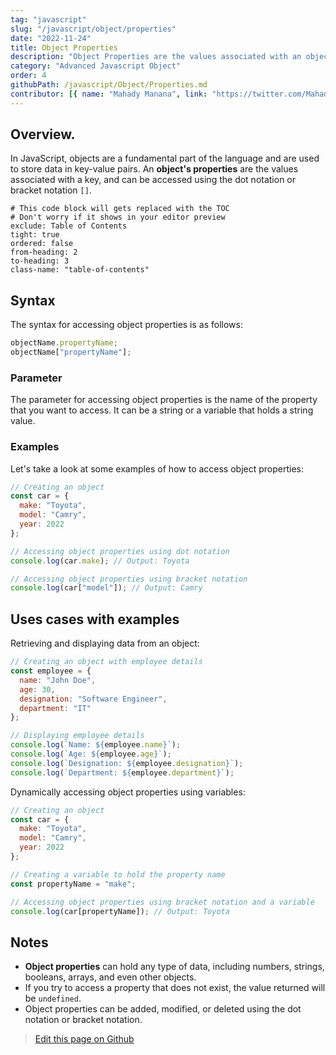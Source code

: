 ```yaml
---
tag: "javascript"
slug: "/javascript/object/properties"
date: "2022-11-24"
title: Object Properties
description: "Object Properties are the values associated with an object, and can be accessed using the dot notation or bracket notation"
category: "Advanced Javascript Object"
order: 4
githubPath: /javascript/Object/Properties.md
contributor: [{ name: "Mahady Manana", link: "https://twitter.com/MahadyManana" }]
---
```



## Overview.

In JavaScript, objects are a fundamental part of the language and are used to store data in key-value pairs. An **object's properties** are the values associated with a key, and can be accessed using the dot notation or bracket notation `[]`.



```toc
# This code block will gets replaced with the TOC
# Don't worry if it shows in your editor preview
exclude: Table of Contents
tight: true
ordered: false
from-heading: 2
to-heading: 3
class-name: "table-of-contents"
```


## Syntax

The syntax for accessing object properties is as follows:

```javascript
objectName.propertyName;
objectName["propertyName"];
```

### Parameter

The parameter for accessing object properties is the name of the property that you want to access. It can be a string or a variable that holds a string value.

### Examples

Let's take a look at some examples of how to access object properties:


```javascript
// Creating an object
const car = {
  make: "Toyota",
  model: "Camry",
  year: 2022
};

// Accessing object properties using dot notation
console.log(car.make); // Output: Toyota

// Accessing object properties using bracket notation
console.log(car["model"]); // Output: Camry
```

## Uses cases with examples

Retrieving and displaying data from an object:


```javascript
// Creating an object with employee details
const employee = {
  name: "John Doe",
  age: 30,
  designation: "Software Engineer",
  department: "IT"
};

// Displaying employee details
console.log(`Name: ${employee.name}`);
console.log(`Age: ${employee.age}`);
console.log(`Designation: ${employee.designation}`);
console.log(`Department: ${employee.department}`);
```
Dynamically accessing object properties using variables:

```javascript
// Creating an object
const car = {
  make: "Toyota",
  model: "Camry",
  year: 2022
};

// Creating a variable to hold the property name
const propertyName = "make";

// Accessing object properties using bracket notation and a variable
console.log(car[propertyName]); // Output: Toyota
```
## Notes

- **Object properties** can hold any type of data, including numbers, strings, booleans, arrays, and even other objects.
- If you try to access a property that does not exist, the value returned will be `undefined`.
- Object properties can be added, modified, or deleted using the dot notation or bracket notation.

> <a href="https://github.com/mahady-manana/betatuto-docs/tree/main/docs/javascript/Object/Properties.md}" target="_blank">Edit this page on Github</a>

